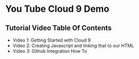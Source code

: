 # You Tube Cloud 9 Demo
## Tutorial Video Table Of Contents
- Video 1: Getting Started with Cloud 9
- Video 2: Creating Javascript and linking that to our HTML
- Video 3: Github Integration How To